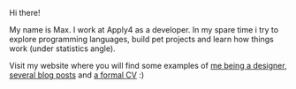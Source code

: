 Hi there!

My name is Max. I work at Apply4 as a developer. In my spare time i try to explore programming languages, build pet projects and learn how things work (under statistics angle).

Visit my website where you will find some examples of [me being a designer](https://rukomoynikov.ru), [several blog posts](https://rukomoynikov.ru/posts/) and [a formal CV](https://rukomoynikov.ru/cv) :)
